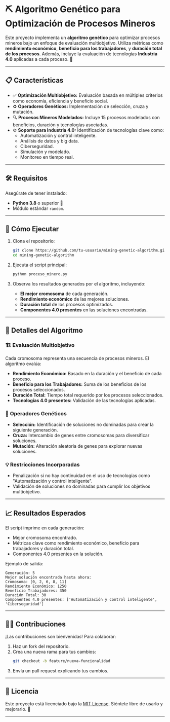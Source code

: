 
# ⛏️ **Algoritmo Genético para Optimización de Procesos Mineros**

Este proyecto implementa un **algoritmo genético** para optimizar procesos mineros bajo un enfoque de evaluación multiobjetivo. Utiliza métricas como **rendimiento económico**, **beneficio para los trabajadores**, y **duración total de los procesos**. Además, incluye la evaluación de tecnologías **Industria 4.0** aplicadas a cada proceso. 🚀

---

## 📋 **Características**
- ✅ **Optimización Multiobjetivo:** Evaluación basada en múltiples criterios como economía, eficiencia y beneficio social.
- ♻️ **Operadores Genéticos:** Implementación de selección, cruza y mutación.
- 🔍 **Procesos Mineros Modelados:** Incluye 15 procesos modelados con beneficios, duración y tecnologías asociadas.
- ⚙️ **Soporte para Industria 4.0:** Identificación de tecnologías clave como:
  - Automatización y control inteligente.
  - Análisis de datos y big data.
  - Ciberseguridad.
  - Simulación y modelado.
  - Monitoreo en tiempo real.

---

## 🛠️ **Requisitos**
Asegúrate de tener instalado:
- **Python 3.8** o superior 🐍
- Módulo estándar `random`.

---

## 🚀 **Cómo Ejecutar**
1. Clona el repositorio:
   ```bash
   git clone https://github.com/tu-usuario/mining-genetic-algorithm.git
   cd mining-genetic-algorithm
   ```
2. Ejecuta el script principal:
   ```bash
   python proceso_minero.py
   ```

3. Observa los resultados generados por el algoritmo, incluyendo:
   - **El mejor cromosoma** de cada generación.
   - **Rendimiento económico** de las mejores soluciones.
   - **Duración total** de los procesos optimizados.
   - **Componentes 4.0 presentes** en las soluciones encontradas.

---

## 🧪 **Detalles del Algoritmo**
### 🏗️ **Evaluación Multiobjetivo**
Cada cromosoma representa una secuencia de procesos mineros. El algoritmo evalúa:
- **Rendimiento Económico:** Basado en la duración y el beneficio de cada proceso.
- **Beneficio para los Trabajadores:** Suma de los beneficios de los procesos seleccionados.
- **Duración Total:** Tiempo total requerido por los procesos seleccionados.
- **Tecnologías 4.0 presentes:** Validación de las tecnologías aplicadas.

### 🔧 **Operadores Genéticos**
- **Selección:** Identificación de soluciones no dominadas para crear la siguiente generación.
- **Cruza:** Intercambio de genes entre cromosomas para diversificar soluciones.
- **Mutación:** Alteración aleatoria de genes para explorar nuevas soluciones.

### 💡 **Restricciones Incorporadas**
- Penalización si no hay continuidad en el uso de tecnologías como "Automatización y control inteligente".
- Validación de soluciones no dominadas para cumplir los objetivos multiobjetivo.

---

## 📈 **Resultados Esperados**
El script imprime en cada generación:
- Mejor cromosoma encontrado.
- Métricas clave como rendimiento económico, beneficio para trabajadores y duración total.
- Componentes 4.0 presentes en la solución.

Ejemplo de salida:
```
Generación: 5
Mejor solución encontrada hasta ahora:
Cromosoma: [0, 2, 6, 8, 11]
Rendimiento Económico: 1250
Beneficio Trabajadores: 350
Duración Total: 30
Componentes 4.0 presentes: ['Automatización y control inteligente', 'Ciberseguridad']
```

---

## 🧑‍💻 **Contribuciones**
¡Las contribuciones son bienvenidas! Para colaborar:
1. Haz un fork del repositorio.
2. Crea una nueva rama para tus cambios:
   ```bash
   git checkout -b feature/nueva-funcionalidad
   ```
3. Envía un pull request explicando tus cambios.

---

## 📜 **Licencia**
Este proyecto está licenciado bajo la [MIT License](LICENSE). Siéntete libre de usarlo y mejorarlo. 🤝

---

